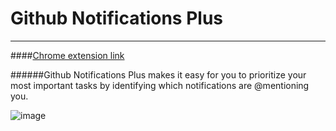 # Github Notifications Plus
---------------------------------------
####[Chrome extension link](https://chrome.google.com/webstore/detail/gefbijckpfchlmjhbckfmibggggomdnf)

######Github Notifications Plus makes it easy for you to prioritize your most important tasks by identifying which notifications are @mentioning you.

![image](https://cloud.githubusercontent.com/assets/2578036/15959714/0b467896-2eca-11e6-95b6-8608f226da48.png)
